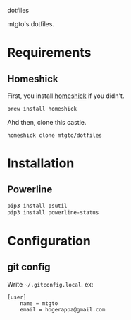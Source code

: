 dotfiles

mtgto's dotfiles.

# Requirements
## Homeshick
First, you install [homeshick](https://github.com/andsens/homeshick) if you didn't.

```bash
brew install homeshick
```

Ahd then, clone this castle.

```
homeshick clone mtgto/dotfiles
```

# Installation
## Powerline
```sh
pip3 install psutil
pip3 install powerline-status
```


# Configuration
## git config
Write `~/.gitconfig.local`.
ex:
```
[user]
	name = mtgto
	email = hogerappa@gmail.com
```

